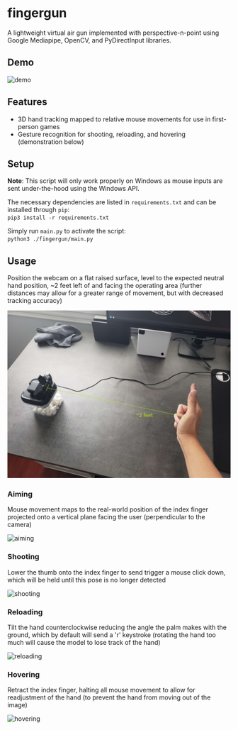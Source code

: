 # fingergun
A lightweight virtual air gun implemented with perspective-n-point using Google Mediapipe, OpenCV, and PyDirectInput libraries.
## Demo
![demo](./.media/demo.gif)
## Features
- 3D hand tracking mapped to relative mouse movements for use in first-person games
- Gesture recognition for shooting, reloading, and hovering (demonstration below)
## Setup
**Note**: This script will only work properly on Windows as mouse inputs are sent under-the-hood using the Windows API.

The necessary dependencies are listed in `requirements.txt` and can be installed through `pip`: \
`pip3 install -r requirements.txt`

Simply run `main.py` to activate the script: \
`python3 ./fingergun/main.py`

## Usage
Position the webcam on a flat raised surface, level to the expected neutral hand position, ~2 feet left of and facing the operating area (further distances may allow for a greater range of movement, but with decreased tracking accuracy)

![setup](./.media/setup.jpg)
### Aiming
Mouse movement maps to the real-world position of the index finger projected onto a vertical plane facing the user (perpendicular to the camera)

![aiming](./.media/aiming.gif)
### Shooting
Lower the thumb onto the index finger to send trigger a mouse click down, which will be held until this pose is no longer detected

![shooting](./.media/shooting.gif)
### Reloading
Tilt the hand counterclockwise reducing the angle the palm makes with the ground, which by default will send a 'r' keystroke (rotating the hand too much will cause the model to lose track of the hand)

![reloading](./.media/reloading.gif)
### Hovering
Retract the index finger, halting all mouse movement to allow for readjustment of the hand (to prevent the hand from moving out of the image)

![hovering](./.media/hovering.gif)